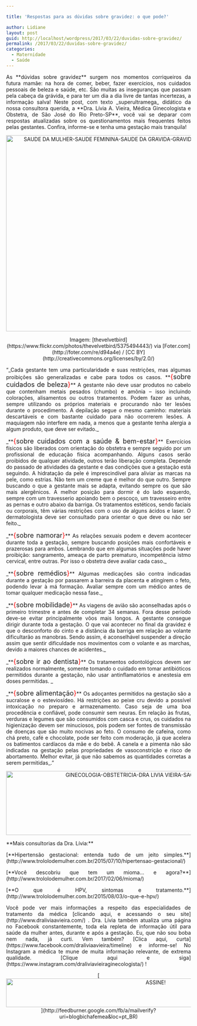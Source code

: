 ```yaml
---

title: 'Respostas para as dúvidas sobre gravidez: o que pode?'

author: Lidiane
layout: post
guid: http://localhost/wordpress/2017/03/22/duvidas-sobre-gravidez/
permalink: /2017/03/22/duvidas-sobre-gravidez/
categories:
  - Maternidade
  - Saúde
---
```

<p align="justify">
  As **dúvidas sobre gravidez** surgem nos momentos corriqueiros da futura mamãe: na hora de comer, beber, fazer exercícios, nos cuidados pessoais de beleza e saúde, etc. São muitas as inseguranças que passam pela cabeça da grávida, e para ter um dia a dia livre de tantas incertezas, a informação salva! Neste post, com texto _superultramega_ didático da nossa consultora querida, a **Dra. Lívia A. Vieira, Médica Ginecologista e Obstetra, de São José do Rio Preto-SP**, você vai se deparar com respostas atualizadas sobre os questionamentos mais frequentes feitos pelas gestantes. Confira, informe-se e tenha uma gestação mais tranquila!
</p>

<p align="center">
  <img class="alignnone size-full wp-image-13645" src="http://www.trololodemulher.com.br/blog/wp-content/uploads/2017/03/SAUDE-DA-MULHER-SAUDE-FEMININA-SAUDE-DA-GRAVIDA-GRAVIDEZ-GESTACAO-DUVIDAS-DA-GRAVIDEZ.jpg" alt="SAUDE DA MULHER-SAUDE FEMININA-SAUDE DA GRAVIDA-GRAVIDEZ-GESTACAO-DUVIDAS DA GRAVIDEZ" width="800" height="533" />
</p>

<p align="center">
  Imagem: [thevelvetbird](https://www.flickr.com/photos/thevelvetbird/5375494443/)  via [Foter.com](http://foter.com/re/d94a4e)  / [CC BY](http://creativecommons.org/licenses/by/2.0/) 
</p>

<p align="justify">
  “_Cada gestante tem uma particularidade e suas restrições, mas algumas proibições são generalizadas e cabe para todos os casos. **<span style="font-size: large;"><span style="color: #ff0000;">{</span>sobre cuidados de beleza<span style="color: #ff0000;">}</span></span>** A gestante não deve usar produtos no cabelo que contenham metais pesados (chumbo) e amônia – isso incluindo colorações, alisamentos ou outros tratamentos. Podem fazer as unhas, sempre utilizando os próprios materiais e procurando não ter lesões durante o procedimento. A depilação segue o mesmo caminho: materiais descartáveis e com bastante cuidado para não ocorrerem lesões. A maquiagem não interfere em nada, a menos que a gestante tenha alergia a algum produto, que deve ser evitado._
</p>

<p align="justify">
  _**<span style="font-size: large;"><span style="color: #ff0000;">{</span>sobre cuidados com a saúde & bem-estar<span style="color: #ff0000;">}</span></span>** Exercícios físicos são liberados com orientação do obstetra e sempre seguido por um profissional de educação física acompanhando. Alguns casos serão proibidos de qualquer atividade, outros terão liberação completa. Depende do passado de atividades da gestante e das condições que a gestação está seguindo. A hidratação da pele é imprescindível para aliviar as marcas na pele, como estrias. Não tem um creme que é melhor do que outro. Sempre buscando o que a gestante mais se adapta, evitando sempre os que são mais alergênicos. A melhor posição para dormir é do lado esquerdo, sempre com um travesserio apoiando bem o pescoço, um travesseiro entre as pernas e outro abaixo da barriga. Os tratamentos estéticos, sendo faciais ou corporais, têm várias restrições com o uso de alguns ácidos e laser. O dermatologista deve ser consultado para orientar o que deve ou não ser feito._
</p>

<p align="justify">
  _**<span style="font-size: large;"><span style="color: #ff0000;">{</span>sobre namorar<span style="color: #ff0000;">}</span></span>** As relações sexuais podem e devem acontecer durante toda a gestação, sempre buscando posições mais confortáveis e prazerosas para ambos. Lembrando que em algumas situações pode haver proibição: sangramento, ameaça de parto prematuro, incompetência istmo cervical, entre outras. Por isso o obstetra deve avaliar cada caso._
</p>

<p align="justify">
  _**<span style="font-size: large;"><span style="color: #ff0000;">{</span>sobre remédios<span style="color: #ff0000;">}</span></span>** Algumas medicações são contra indicadas durante a gestação por passarem a barreira da placenta e atingirem o feto, podendo levar à má formação. Avaliar sempre com um médico antes de tomar qualquer medicação nessa fase._
</p>

<p align="justify">
  _**<span style="font-size: large;"><span style="color: #ff0000;">{</span>sobre mobilidade<span style="color: #ff0000;">}</span></span>** As viagens de avião são aconselhadas após o primeiro trimestre e antes de completar 34 semanas. Fora desse período deve-se evitar principalmente vôos mais longos. A gestante consegue dirigir durante toda a gestação. O que vai acontecer no final da gravidez é que o desconforto do cinto e a distância da barriga em relação ao volante dificultarão as manobras. Sendo assim, é aconselhável suspender a direção assim que sentir dificuldade nos movimentos com o volante e as marchas, devido a maiores chances de acidentes._
</p>

<p align="justify">
  _**<span style="font-size: large;"><span style="color: #ff0000;">{</span>sobre ir ao dentista<span style="color: #ff0000;">}</span></span>** Os tratamentos odontológicos devem ser realizados normalmente, somente tomando o cuidado em tomar antibióticos permitidos durante a gestação, não usar antinflamatórios e anestesia em doses permitidas. _
</p>

<p align="justify">
  _**<span style="font-size: large;"><span style="color: #ff0000;">{</span>sobre alimentação<span style="color: #ff0000;">}</span></span>** Os adoçantes permitidos na gestação são a sucralose e o esteviosídeo. Há restrições ao peixe cru devido a possível intoxicação no preparo e armazenamento. Caso seja de uma boa procedência e confiável, pode consumir sem neuras. Em relação às frutas, verduras e legumes que são consumidos com casca e crus, os cuidados na higienização devem ser minuciosos, pois podem ser fontes de transmissão de doenças que são muito nocivas ao feto. O consumo de cafeína, como chá preto, café e chocolate, pode ser feito com moderação, já que acelera os batimentos cardíacos da mãe e do bebê. A canela e a pimenta não são indicadas na gestação pelas propriedades de vasoconstrição e risco de abortamento. Melhor evitar, já que não sabemos as quantidades corretas a serem permitidas_.”
</p>

<p align="center">
  <img class="alignnone size-full wp-image-11096" src="http://www.trololodemulher.com.br/blog/wp-content/uploads/2015/07/GINECOLOGIA-OBSTETRICIA-DRA-LIVIA-VIEIRA-SAO-JOSE-RIO-PRETO-SP.jpg" alt="GINECOLOGIA-OBSTETRICIA-DRA LIVIA VIEIRA-SAO JOSE RIO PRETO-SP" width="800" height="174" />
</p>

<p align="justify">
  **Mais consultorias da Dra. Lívia:**
</p>

<p align="justify">
  [**Hipertensão gestacional: entenda tudo de um jeito simples.**](http://www.trololodemulher.com.br/2015/07/10/hipertensao-gestacional/) 
</p>

<p align="justify">
  [**Você descobriu que tem um mioma… e agora?**](http://www.trololodemulher.com.br/2017/02/06/mioma/) 
</p>

<p align="justify">
  [**O que é HPV, sintomas e tratamento.**](http://www.trololodemulher.com.br/2015/08/03/o-que-e-hpv/) 
</p>

<p align="justify">
  Você pode ver mais informações a respeito das especialidades de tratamento da médica [clicando aqui, e acessando o seu site](http://www.draliviaavieira.com/) . Dra. Lívia também atualiza uma página no Facebook constantemente, toda ela repleta de informação útil para saúde da mulher antes, durante e após a gestação. Eu, que não sou boba nem nada, já curti. Vem também? [Clica aqui, curta](https://www.facebook.com/draliviaavieira/timeline)  e informe-se! No Instagram a médica te mune de muita informação relevante, de extrema qualidade. [Clique aqui e siga](https://www.instagram.com/draliviavieiraginecologista/) !
</p>

<p align="center">
  [<img class="alignnone size-full wp-image-10439" src="http://www.trololodemulher.com.br/blog/wp-content/uploads/2014/09/ASSINE.png" alt="ASSINE!" width="800" height="78" />](http://feedburner.google.com/fb/a/mailverify?uri=blogbichafemea&loc=pt_BR) 
</p>

<p align="justify">